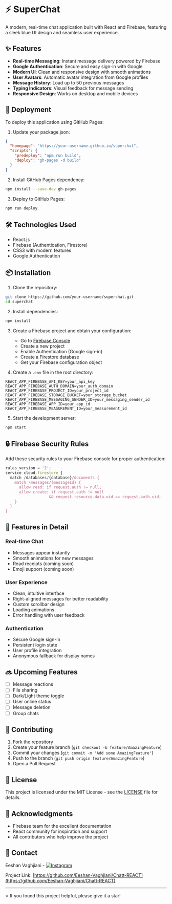 # ⚡ SuperChat

A modern, real-time chat application built with React and Firebase, featuring a sleek blue UI design and seamless user experience.

## ✨ Features

- **Real-time Messaging**: Instant message delivery powered by Firebase
- **Google Authentication**: Secure and easy sign-in with Google
- **Modern UI**: Clean and responsive design with smooth animations
- **User Avatars**: Automatic avatar integration from Google profiles
- **Message History**: Load up to 50 previous messages
- **Typing Indicators**: Visual feedback for message sending
- **Responsive Design**: Works on desktop and mobile devices

## 🚀 Deployment

To deploy this application using GitHub Pages:

1. Update your package.json:

```json
{
  "homepage": "https://your-username.github.io/superchat",
  "scripts": {
    "predeploy": "npm run build",
    "deploy": "gh-pages -d build"
  }
}
```

2. Install GitHub Pages dependency:

```bash
npm install --save-dev gh-pages
```

3. Deploy to GitHub Pages:

```bash
npm run deploy
```

## 🛠️ Technologies Used

- React.js
- Firebase (Authentication, Firestore)
- CSS3 with modern features
- Google Authentication

## 📦 Installation

1. Clone the repository:

```bash
git clone https://github.com/your-username/superchat.git
cd superchat
```

2. Install dependencies:

```bash
npm install
```

3. Create a Firebase project and obtain your configuration:

   - Go to [Firebase Console](https://console.firebase.google.com)
   - Create a new project
   - Enable Authentication (Google sign-in)
   - Create a Firestore database
   - Get your Firebase configuration object

4. Create a `.env` file in the root directory:

```env
REACT_APP_FIREBASE_API_KEY=your_api_key
REACT_APP_FIREBASE_AUTH_DOMAIN=your_auth_domain
REACT_APP_FIREBASE_PROJECT_ID=your_project_id
REACT_APP_FIREBASE_STORAGE_BUCKET=your_storage_bucket
REACT_APP_FIREBASE_MESSAGING_SENDER_ID=your_messaging_sender_id
REACT_APP_FIREBASE_APP_ID=your_app_id
REACT_APP_FIREBASE_MEASUREMENT_ID=your_measurement_id
```

5. Start the development server:

```bash
npm start
```

## 🔒 Firebase Security Rules

Add these security rules to your Firebase console for proper authentication:

```javascript
rules_version = '2';
service cloud.firestore {
  match /databases/{database}/documents {
    match /messages/{messageId} {
      allow read: if request.auth != null;
      allow create: if request.auth != null
                   && request.resource.data.uid == request.auth.uid;
    }
  }
}
```

## 🎨 Features in Detail

### Real-time Chat

- Messages appear instantly
- Smooth animations for new messages
- Read receipts (coming soon)
- Emoji support (coming soon)

### User Experience

- Clean, intuitive interface
- Right-aligned messages for better readability
- Custom scrollbar design
- Loading animations
- Error handling with user feedback

### Authentication

- Secure Google sign-in
- Persistent login state
- User profile integration
- Anonymous fallback for display names

## 🔜 Upcoming Features

- [ ] Message reactions
- [ ] File sharing
- [ ] Dark/Light theme toggle
- [ ] User online status
- [ ] Message deletion
- [ ] Group chats

## 🤝 Contributing

1. Fork the repository
2. Create your feature branch (`git checkout -b feature/AmazingFeature`)
3. Commit your changes (`git commit -m 'Add some AmazingFeature'`)
4. Push to the branch (`git push origin feature/AmazingFeature`)
5. Open a Pull Request

## 📄 License

This project is licensed under the MIT License - see the [LICENSE](LICENSE) file for details.

## 👏 Acknowledgments

- Firebase team for the excellent documentation
- React community for inspiration and support
- All contributors who help improve the project

## 📧 Contact

Eeshan Vaghjiani - [![Instagram](https://img.shields.io/badge/Instagram-%23E4405F.svg?style=for-the-badge&logo=Instagram&logoColor=white)](https://www.instagram.com/eeshan.04?igsh=MXI0NnBtY3VyeWp5aw%3D%3D&utm_source=qr)

Project Link: [https://github.com/Eeshan-Vaghjiani/Chatt-REACT](https://github.com/Eeshan-Vaghjiani/Chatt-REACT)

---

⭐️ If you found this project helpful, please give it a star!

